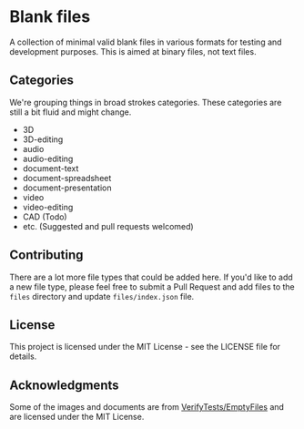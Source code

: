 # Blank files

A collection of minimal valid blank files in various formats for testing and development purposes. This is aimed at binary files, not text files.

## Categories

We're grouping things in broad strokes categories. These categories are still a bit fluid and might change.

- 3D
- 3D-editing
- audio
- audio-editing
- document-text
- document-spreadsheet
- document-presentation
- video
- video-editing
- CAD (Todo)
- etc. (Suggested and pull requests welcomed)

## Contributing

There are a lot more file types that could be added here. If you'd like to add a new file type, please feel free to submit a Pull Request and add files to the `files` directory and update `files/index.json` file.

## License

This project is licensed under the MIT License - see the LICENSE file for details.

## Acknowledgments

Some of the images and documents are from [VerifyTests/EmptyFiles](https://github.com/VerifyTests/EmptyFiles) and are licensed under the MIT License.
